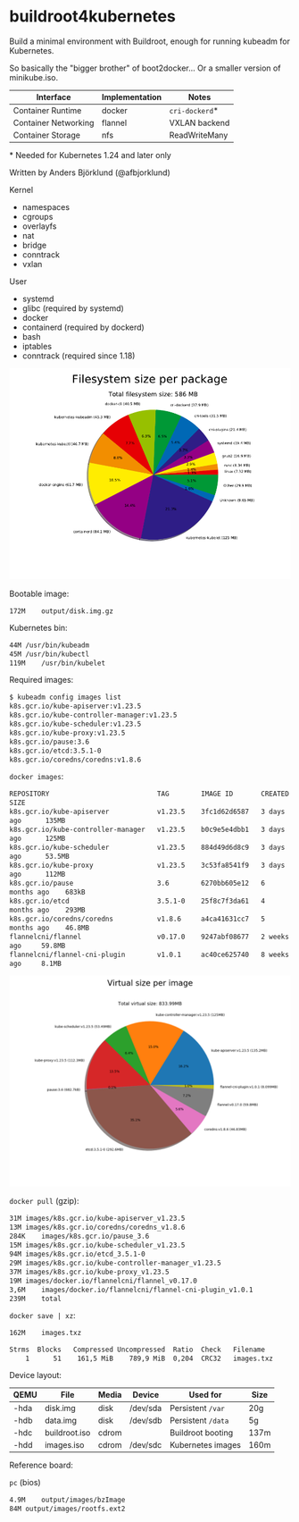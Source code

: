 buildroot4kubernetes
====================

Build a minimal environment with Buildroot, enough for running kubeadm for Kubernetes.

So basically the "bigger brother" of boot2docker... Or a smaller version of minikube.iso.

Interface            | Implementation | Notes
---------            | -------------- | -----
Container Runtime    | docker         | `cri-dockerd`*
Container Networking | flannel        | VXLAN backend
Container Storage    | nfs            | ReadWriteMany

\* Needed for Kubernetes 1.24 and later only

Written by Anders Björklund (@afbjorklund)


Kernel
* namespaces
* cgroups
* overlayfs
* nat
* bridge
* conntrack
* vxlan

User
* systemd
* glibc (required by systemd)
* docker
* containerd (required by dockerd)
* bash
* iptables
* conntrack (required since 1.18)


![graph size](graph-size.png)

Bootable image:

```
172M	output/disk.img.gz
```

Kubernetes bin:

```
44M	/usr/bin/kubeadm
45M	/usr/bin/kubectl
119M	/usr/bin/kubelet
```

Required images:

```console
$ kubeadm config images list
k8s.gcr.io/kube-apiserver:v1.23.5
k8s.gcr.io/kube-controller-manager:v1.23.5
k8s.gcr.io/kube-scheduler:v1.23.5
k8s.gcr.io/kube-proxy:v1.23.5
k8s.gcr.io/pause:3.6
k8s.gcr.io/etcd:3.5.1-0
k8s.gcr.io/coredns/coredns:v1.8.6
```

`docker images`:

```
REPOSITORY                           TAG        IMAGE ID       CREATED         SIZE
k8s.gcr.io/kube-apiserver            v1.23.5    3fc1d62d6587   3 days ago      135MB
k8s.gcr.io/kube-controller-manager   v1.23.5    b0c9e5e4dbb1   3 days ago      125MB
k8s.gcr.io/kube-scheduler            v1.23.5    884d49d6d8c9   3 days ago      53.5MB
k8s.gcr.io/kube-proxy                v1.23.5    3c53fa8541f9   3 days ago      112MB
k8s.gcr.io/pause                     3.6        6270bb605e12   6 months ago    683kB
k8s.gcr.io/etcd                      3.5.1-0    25f8c7f3da61   4 months ago    293MB
k8s.gcr.io/coredns/coredns           v1.8.6     a4ca41631cc7   5 months ago    46.8MB
flannelcni/flannel                   v0.17.0    9247abf08677   2 weeks ago     59.8MB
flannelcni/flannel-cni-plugin        v1.0.1     ac40ce625740   8 weeks ago     8.1MB
```

![image size](image-size.png)

`docker pull` (gzip):

```
31M	images/k8s.gcr.io/kube-apiserver_v1.23.5
13M	images/k8s.gcr.io/coredns/coredns_v1.8.6
284K	images/k8s.gcr.io/pause_3.6
15M	images/k8s.gcr.io/kube-scheduler_v1.23.5
94M	images/k8s.gcr.io/etcd_3.5.1-0
29M	images/k8s.gcr.io/kube-controller-manager_v1.23.5
37M	images/k8s.gcr.io/kube-proxy_v1.23.5
19M	images/docker.io/flannelcni/flannel_v0.17.0
3,6M	images/docker.io/flannelcni/flannel-cni-plugin_v1.0.1
239M	total
```

`docker save | xz`:

```
162M	images.txz
```

```
Strms  Blocks   Compressed Uncompressed  Ratio  Check   Filename
    1      51    161,5 MiB    789,9 MiB  0,204  CRC32   images.txz
```

Device layout:

| QEMU | File          | Media | Device   | Used for          | Size |
| ---- | ------------- | ----- | -------- | ----------------- | ---- |
| -hda | disk.img      | disk  | /dev/sda | Persistent `/var` |  20g |
| -hdb | data.img      | disk  | /dev/sdb | Persistent `/data`|   5g |
| -hdc | buildroot.iso | cdrom |          | Buildroot booting | 137m |
| -hdd | images.iso    | cdrom | /dev/sdc | Kubernetes images | 160m |

Reference board:

`pc` (bios)

```
4.9M	output/images/bzImage
84M	output/images/rootfs.ext2
```
